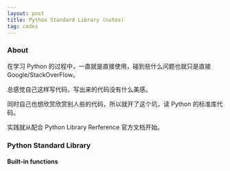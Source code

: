 ```yaml
---
layout: post
title: Python Standard Library (notes)
tag: codes
---
```


### About 

在学习 Python 的过程中，一直就是直接使用，碰到些什么问题也就只是直接 Google/StackOverFlow。

总感觉自己这样写代码，写出来的代码没有什么美感。

同时自己也想欣赏欣赏别人些的代码，所以就开了这个坑，读 Python 的标准库代码。

实践就从配合 Python Library Rerference 官方文档开始。

### Python Standard Library

#### Built-in functions
